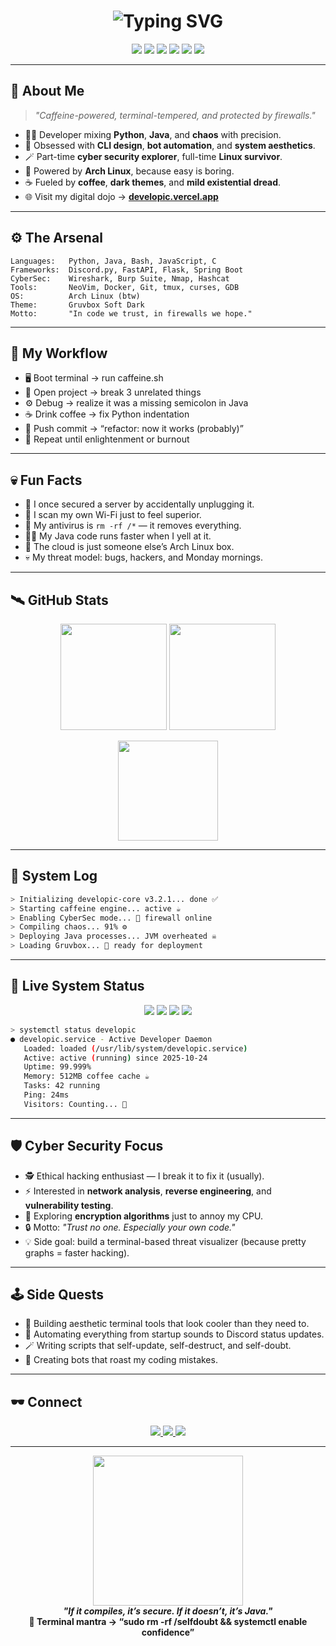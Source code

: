 <h1 align="center">
  <img src="https://readme-typing-svg.herokuapp.com?font=Fira+Code&size=26&pause=1000&color=D79921&center=true&vCenter=true&width=600&lines=Hey+there!+I'm+developic+👋;Coding+in+comfort+with+Gruvbox+vibes+🌿;Java+Warrior+and+Python+Sorcerer+🐍;Exploring+Cyber+Security+and+Digital+Mayhem+🛡️;Arch+Linux+user+(btw)+🐧;Welcome+to+my+terminal+realm+💫" alt="Typing SVG" />
</h1>

<p align="center">
  <img src="https://img.shields.io/badge/Code-Python-D79921?style=for-the-badge&logo=python&logoColor=FABD2F"/>
  <img src="https://img.shields.io/badge/Code-Java-98971A?style=for-the-badge&logo=openjdk&logoColor=FABD2F"/>
  <img src="https://img.shields.io/badge/Shell-Bash-458588?style=for-the-badge&logo=gnu-bash&logoColor=FABD2F"/>
  <img src="https://img.shields.io/badge/Editor-NeoVim-689D6A?style=for-the-badge&logo=neovim&logoColor=FABD2F"/>
  <img src="https://img.shields.io/badge/OS-Arch_Linux-B16286?style=for-the-badge&logo=arch-linux&logoColor=FABD2F"/>
  <img src="https://img.shields.io/badge/Security-CyberSec-D65D0E?style=for-the-badge&logo=hackaday&logoColor=FABD2F"/>
</p>

---

## 🌿 About Me
> _"Caffeine-powered, terminal-tempered, and protected by firewalls."_  

- 🧑‍💻 Developer mixing **Python**, **Java**, and **chaos** with precision.  
- 🧩 Obsessed with **CLI design**, **bot automation**, and **system aesthetics**.  
- 🪄 Part-time **cyber security explorer**, full-time **Linux survivor**.  
- 🐧 Powered by **Arch Linux**, because easy is boring.  
- ☕ Fueled by **coffee**, **dark themes**, and **mild existential dread**.  
- 🌐 Visit my digital dojo → [**developic.vercel.app**](https://developic.vercel.app/)  

---

## ⚙️ The Arsenal
```text
Languages:   Python, Java, Bash, JavaScript, C
Frameworks:  Discord.py, FastAPI, Flask, Spring Boot
CyberSec:    Wireshark, Burp Suite, Nmap, Hashcat
Tools:       NeoVim, Docker, Git, tmux, curses, GDB
OS:          Arch Linux (btw)
Theme:       Gruvbox Soft Dark
Motto:       "In code we trust, in firewalls we hope."
```

---

## 🧠 My Workflow
- 🖥️ Boot terminal → run caffeine.sh  
- 🧩 Open project → break 3 unrelated things  
- ⚙️ Debug → realize it was a missing semicolon in Java  
- ☕ Drink coffee → fix Python indentation  
- 🐍 Push commit → “refactor: now it works (probably)”  
- 🔁 Repeat until enlightenment or burnout  

---

## 💀 Fun Facts
- 🧠 I once secured a server by accidentally unplugging it.  
- 🔐 I scan my own Wi-Fi just to feel superior.  
- 🧩 My antivirus is `rm -rf /*` — it removes everything.  
- 🧙‍♂️ My Java code runs faster when I yell at it.  
- 💫 The cloud is just someone else’s Arch Linux box.  
- 💀 My threat model: bugs, hackers, and Monday mornings.  

---

## 🛰️ GitHub Stats
<p align="center">
  <img src="https://github-readme-stats.vercel.app/api?username=developic&show_icons=true&theme=gruvbox&hide_border=true&count_private=true" height="170"/>
  <img src="https://github-readme-streak-stats.herokuapp.com?user=developic&theme=gruvbox&hide_border=true" height="170"/>
</p>

<p align="center">
  <img src="https://github-readme-stats.vercel.app/api/top-langs/?username=developic&layout=compact&theme=gruvbox&hide_border=true" height="160"/>
</p>

---

## 🧪 System Log
```bash
> Initializing developic-core v3.2.1... done ✅
> Starting caffeine engine... active ☕
> Enabling CyberSec mode... 🔐 firewall online
> Compiling chaos... 91% ⚙️
> Deploying Java processes... JVM overheated ☠️
> Loading Gruvbox... 🌿 ready for deployment
```

---

## 🧬 Live System Status
<p align="center">
  <img src="https://img.shields.io/endpoint?url=https://api.devinsights.io/github/status/developic&style=for-the-badge&label=SYSTEM%20STATUS&color=D79921&logo=linux&logoColor=FABD2F"/>
  <img src="https://img.shields.io/endpoint?url=https://api.devinsights.io/github/uptime/developic&style=for-the-badge&label=UPTIME&color=98971A&logo=clock&logoColor=FABD2F"/>
  <img src="https://komarev.com/ghpvc/?username=developic&label=VISITORS&color=FABD2F&style=for-the-badge"/>
  <img src="https://img.shields.io/badge/PING-24ms-458588?style=for-the-badge&logo=wifi&logoColor=FABD2F"/>
</p>

```bash
> systemctl status developic
● developic.service - Active Developer Daemon
   Loaded: loaded (/usr/lib/system/developic.service)
   Active: active (running) since 2025-10-24
   Uptime: 99.999%
   Memory: 512MB coffee cache ☕
   Tasks: 42 running
   Ping: 24ms
   Visitors: Counting... 👀
```

---

## 🛡️ Cyber Security Focus
- 🕵️ Ethical hacking enthusiast — I break it to fix it (usually).  
- ⚡ Interested in **network analysis**, **reverse engineering**, and **vulnerability testing**.  
- 🧬 Exploring **encryption algorithms** just to annoy my CPU.  
- 🔒 Motto: *"Trust no one. Especially your own code."*  
- 💡 Side goal: build a terminal-based threat visualizer (because pretty graphs = faster hacking).  

---

## 🕹️ Side Quests
- 🧩 Building aesthetic terminal tools that look cooler than they need to.  
- 🧃 Automating everything from startup sounds to Discord status updates.  
- 🪄 Writing scripts that self-update, self-destruct, and self-doubt.  
- 🔮 Creating bots that roast my coding mistakes.  

---

## 🕶️ Connect
<p align="center">
  <a href="https://discord.com/users/YOUR_ID">
    <img src="https://img.shields.io/badge/Discord-689D6A.svg?style=for-the-badge&logo=discord&logoColor=FABD2F"/>
  </a>
  <a href="https://twitter.com/YOUR_HANDLE">
    <img src="https://img.shields.io/badge/Twitter-458588.svg?style=for-the-badge&logo=twitter&logoColor=FABD2F"/>
  </a>
  <a href="https://developic.vercel.app/">
    <img src="https://img.shields.io/badge/Portfolio-D79921.svg?style=for-the-badge&logo=vercel&logoColor=FABD2F"/>
  </a>
</p>

---

<p align="center">
  <img src="https://media.giphy.com/media/du3J3cXyzhj75IOgvA/giphy.gif" width="240"><br>
  <b><i>"If it compiles, it’s secure. If it doesn’t, it’s Java."</i></b><br>
  <b>💬 Terminal mantra → “sudo rm -rf /selfdoubt && systemctl enable confidence”</b>
</p>
